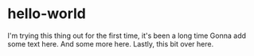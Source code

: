# hello-world
I'm trying this thing out for the first time, it's been a long time
Gonna add some text here.
And some more here.
Lastly, this bit over here.

